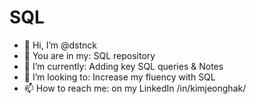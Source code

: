 # SQL
* 👋 Hi, I’m @dstnck
* 👀 You are in my: SQL repository
* 🌱 I’m currently: Adding key SQL queries & Notes
* 💞️ I’m looking to: Increase my fluency with SQL
* 📫 How to reach me: on my LinkedIn /in/kimjeonghak/
